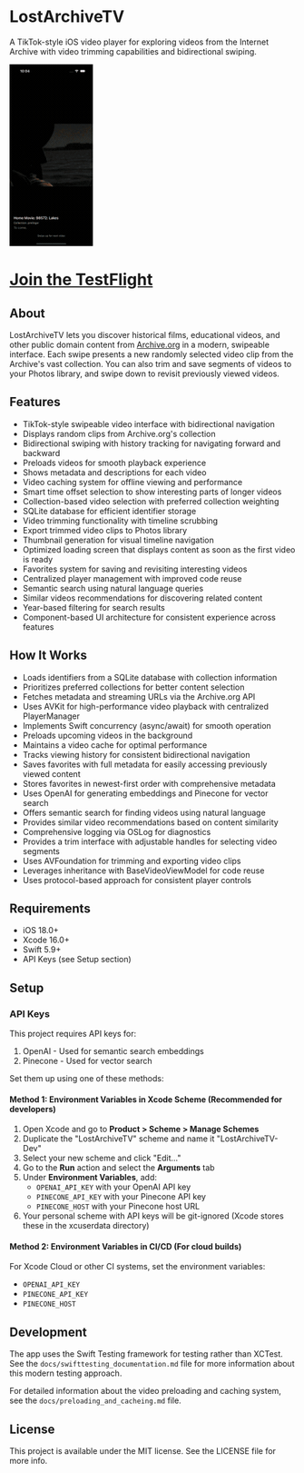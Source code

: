# LostArchiveTV

A TikTok-style iOS video player for exploring videos from the Internet Archive with video trimming capabilities and bidirectional swiping.

![LostArchiveTV Screenshot](lostarchivetv.gif)

# [Join the TestFlight](https://testflight.apple.com/join/5u5qyTWh)
## About

LostArchiveTV lets you discover historical films, educational videos, and other public domain content from [Archive.org](https://archive.org) in a modern, swipeable interface. Each swipe presents a new randomly selected video clip from the Archive's vast collection. You can also trim and save segments of videos to your Photos library, and swipe down to revisit previously viewed videos.

## Features

- TikTok-style swipeable video interface with bidirectional navigation
- Displays random clips from Archive.org's collection
- Bidirectional swiping with history tracking for navigating forward and backward
- Preloads videos for smooth playback experience
- Shows metadata and descriptions for each video
- Video caching system for offline viewing and performance
- Smart time offset selection to show interesting parts of longer videos
- Collection-based video selection with preferred collection weighting
- SQLite database for efficient identifier storage
- Video trimming functionality with timeline scrubbing
- Export trimmed video clips to Photos library
- Thumbnail generation for visual timeline navigation
- Optimized loading screen that displays content as soon as the first video is ready
- Favorites system for saving and revisiting interesting videos
- Centralized player management with improved code reuse
- Semantic search using natural language queries
- Similar videos recommendations for discovering related content
- Year-based filtering for search results
- Component-based UI architecture for consistent experience across features

## How It Works

- Loads identifiers from a SQLite database with collection information
- Prioritizes preferred collections for better content selection
- Fetches metadata and streaming URLs via the Archive.org API
- Uses AVKit for high-performance video playback with centralized PlayerManager
- Implements Swift concurrency (async/await) for smooth operation
- Preloads upcoming videos in the background
- Maintains a video cache for optimal performance
- Tracks viewing history for consistent bidirectional navigation
- Saves favorites with full metadata for easily accessing previously viewed content
- Stores favorites in newest-first order with comprehensive metadata
- Uses OpenAI for generating embeddings and Pinecone for vector search
- Offers semantic search for finding videos using natural language
- Provides similar video recommendations based on content similarity
- Comprehensive logging via OSLog for diagnostics
- Provides a trim interface with adjustable handles for selecting video segments
- Uses AVFoundation for trimming and exporting video clips
- Leverages inheritance with BaseVideoViewModel for code reuse
- Uses protocol-based approach for consistent player controls

## Requirements

- iOS 18.0+
- Xcode 16.0+
- Swift 5.9+
- API Keys (see Setup section)

## Setup

### API Keys

This project requires API keys for:

1. OpenAI - Used for semantic search embeddings
2. Pinecone - Used for vector search

Set them up using one of these methods:

#### Method 1: Environment Variables in Xcode Scheme (Recommended for developers)

1. Open Xcode and go to **Product > Scheme > Manage Schemes**
2. Duplicate the "LostArchiveTV" scheme and name it "LostArchiveTV-Dev" 
3. Select your new scheme and click "Edit..."
4. Go to the **Run** action and select the **Arguments** tab
5. Under **Environment Variables**, add:
   - `OPENAI_API_KEY` with your OpenAI API key
   - `PINECONE_API_KEY` with your Pinecone API key
   - `PINECONE_HOST` with your Pinecone host URL
6. Your personal scheme with API keys will be git-ignored (Xcode stores these in the xcuserdata directory)

#### Method 2: Environment Variables in CI/CD (For cloud builds)

For Xcode Cloud or other CI systems, set the environment variables:

- `OPENAI_API_KEY`
- `PINECONE_API_KEY`
- `PINECONE_HOST`

## Development

The app uses the Swift Testing framework for testing rather than XCTest. See the `docs/swifttesting_documentation.md` file for more information about this modern testing approach.

For detailed information about the video preloading and caching system, see the `docs/preloading_and_cacheing.md` file.

## License

This project is available under the MIT license. See the LICENSE file for more info.